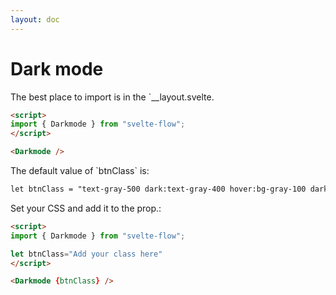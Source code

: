 ```yaml
---
layout: doc
---
```


<h1 class="text-3xl w-full dark:text-white">Dark mode</h1>

<p class=" dark:text-white">The best place to import is in the `__layout.svelte.</p>

```html
<script>
import { Darkmode } from "svelte-flow";
</script>

<Darkmode />
```

<p class="dark:text-white">The default value of `btnClass` is:</p>

```html
let btnClass = "text-gray-500 dark:text-gray-400 hover:bg-gray-100 dark:hover:bg-gray-700 focus:outline-none focus:ring-4 focus:ring-gray-200 dark:focus:ring-gray-700 rounded-lg text-sm p-2.5 fixed left-2 top-16 z-50"
```

<p class="dark:text-white">Set your CSS and add it to the prop.:</p>

```html
<script>
import { Darkmode } from "svelte-flow";

let btnClass="Add your class here"
</script>

<Darkmode {btnClass} />
```

